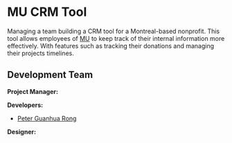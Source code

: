# MU CRM Tool

Managing a team building a CRM tool for a Montreal-based nonprofit. This tool allows employees of [MU](https://mumtl.org/) to keep track of their internal information more effectively. With features such as tracking their donations and managing their projects timelines.

## Development Team

**Project Manager:**

**Developers:** 
* [Peter Guanhua Rong](https://github.com/peterghrong)

**Designer:** 
